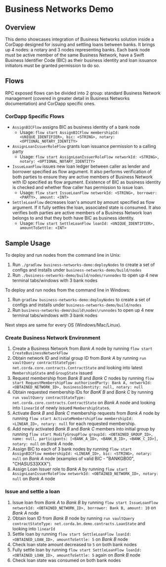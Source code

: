 # Business Networks Demo

## Overview

This demo showcases integration of Business Networks solution inside a CorDapp designed for issuing and 
settling loans between banks. It brings up 4 nodes: a notary and 3 nodes representing banks. Each bank node 
must be active member of the same Business Network, have a Swift Business Identifier Code (BIC) as their 
business identity and loan issuance initiators must be granted permission to do so.

## Flows

RPC exposed flows can be divided into 2 group: standard Business Network management (covered in greater detail in 
Business Networks documentation) and CorDapp specific ones. 

### CorDapp Specific Flows
- `AssignBICFlow` assigns BIC as business identity of a bank node
    - Usage: `flow start AssignBICFlow membershipId: <UNIQUE_IDENTIFIER>, bic: <STRING>, notary: <OPTIONAL_NOTARY_IDENTITY>`
- `AssignLoanIssuerRoleFlow` grants loan issuance permission to a calling party
    - Usage: `flow start AssignLoanIssuerRoleFlow networkId: <STRING>, notary: <OPTIONAL_NOTARY_IDENTITY>`
- `IssueLoanFlow` issues new loan ledger between caller as lender and borrower specified as flow argument. It also 
  performs verification of both parties to ensure they are active members of Business Network with ID specified as 
  flow argument. Existence of BIC as business identity is checked and whether flow caller has permission to issue loan.
    - Usage: `flow start IssueLoanFlow networkId: <STRING>, borrower: <PARTY>, amount: <INT>`
- `SettleLoanFlow` decreases loan's amount by amount specified as flow argument. If it fully settles the loan, associated 
  state is consumed. It also verifies both parties are active members of a Business Network loan belongs to and that 
  they both have BIC as business identity.
    - Usage: `flow start SettleLoanFlow loanId: <UNIQUE_IDENTIFIER>, amountToSettle: <INT>`
    
## Sample Usage

To deploy and run nodes from the command line in Unix:

1. Run `./gradlew business-networks-demo:deployNodes` to create a set of configs and installs under 
   `business-networks-demo/build/nodes`
2. Run `./business-networks-demo/build/nodes/runnodes` to open up 4 new terminal tabs/windows with 3 bank nodes

To deploy and run nodes from the command line in Windows:

1. Run `gradlew business-networks-demo:deployNodes` to create a set of configs and installs under 
   `business-networks-demo/build/nodes`
2. Run `business-networks-demo\build\nodes\runnodes` to open up 4 new terminal tabs/windows with 3 bank nodes

Next steps are same for every OS (Windows/Mac/Linux).

### Create Business Network Environment

1. Create a Business Network from *Bank A* node by running `flow start CreateBusinessNetworkFlow`
2. Obtain network ID and initial group ID from *Bank A* by running 
   `run vaultQuery contractStateType: net.corda.core.contracts.ContractState` and looking into latest 
   `MembershipState` and `GroupState` issued
3. Request membership from *Bank B* and *Bank C* nodes by running 
   `flow start RequestMembershipFlow authorisedParty: Bank A, networkId: <OBTAINED_NETWORK_ID>, businessIdentity: null, notary: null`
4. Obtain requested membership IDs for *BanK B* and *Bank C* by running 
   `run vaultQuery contractStateType: net.corda.core.contracts.ContractState` on *Bank A* node and looking 
   into `linearId` of newly issued `MembershipState`s.
5. Activate *Bank B* and *Bank C* membership requests from *Bank A* node by running 
   `flow start ActivateMembershipFlow membershipId: <LINEAR_ID>, notary: null` for each requested membership.
6. Add newly activated *Bank B* and *Bank C* members into initial group by running 
   `flow start ModifyGroupFlow groupId: <OBTAINED_GROUP_ID>, name: null, participants: [<BANK_A_ID>, <BANK_B_ID>, <BANK_C_ID>], notary: null` 
   on *Bank A* node.
7. Assign BIC to each of 3 bank nodes by running 
   `flow start AssignBICFlow membershipId: <LINEAR_ID>, bic: <STRING>, notary: null` on *Bank A* node 
   (examples of valid BIC - "BANKGB00", "CHASUS33XXX").
8. Assign Loan Issuer role to *Bank A* by running 
   `flow start AssignLoanIssuerRoleFlow networkId: <OBTAINED_NETWORK_ID>, notary: null` on *Bank A* node
   
### Issue and settle a loan

1. Issue loan from *Bank A* to *Bank B* by running 
   `flow start IssueLoanFlow networkId: <OBTAINED_NETWORK_ID>, borrower: Bank B, amount: 10` on *Bank A* node
2. Obtain loan ID from *Bank B* node by running 
   `run vaultQuery contractStateType: net.corda.bn.demo.contracts.LoanState` and looking into `linearId`
3. Settle loan by running `flow start SettleLoanFlow loanId: <OBTAINED_LOAN_ID>, amountToSettle: 5` on *Bank B* node
4. Check loan state amount decreased to `5` on both bank nodes
5. Fully settle loan by running `flow start SettleLoanFlow loanId: <OBTAINED_LOAN_ID>, amountToSettle: 5` again on *Bank B* node
6. Check loan state was consumed on both bank nodes